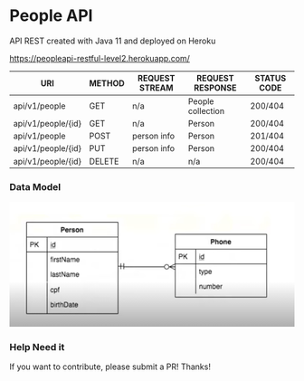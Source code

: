 # People API
API REST created with Java 11 and deployed on Heroku


https://peopleapi-restful-level2.herokuapp.com/


| URI                 | METHOD        | REQUEST STREAM |  REQUEST RESPONSE  | STATUS CODE  |
| ------------------- | ------------- | -------------- | ------------------ | ------------ |
| api/v1/people       | GET           | n/a            | People collection  | 200/404      |
| api/v1/people/{id}  | GET           | n/a            | Person             | 200/404      |
| api/v1/people       | POST          | person info    | Person             | 201/404      |
| api/v1/people/{id}  | PUT           | person info    | Person             | 200/404      |
| api/v1/people/{id}  | DELETE        | n/a            | n/a                | 200/404      |


### Data Model

![Data model](https://github.com/jackelinenascimento/peopleapi/blob/main/images/modelo-dados.PNG)

### Help Need it

If you want to contribute, please submit a PR! Thanks!